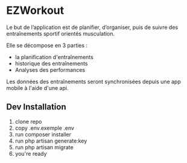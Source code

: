 # EZWorkout

Le but de l’application est de planifier, d’organiser, puis de suivre des entraînements sportif orientés musculation.

Elle se décompose en 3 parties :

  * la planification d'entraînements
  * historique des entraînements
  * Analyses des performances

Les données des entraînements seront synchronisées depuis une app mobile à l'aide d'une api.

## Dev Installation
1. clone repo
2. copy .env.exemple .env
3. run composer installer 
4. run php artisan generate:key
5. run php artisan migrate
6. you're ready
